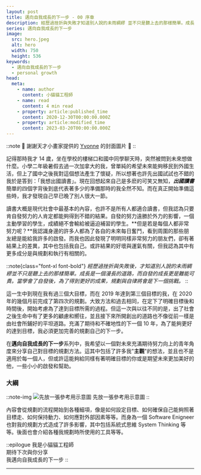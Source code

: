 ```yaml
---
layout: post
title: 邁向自我成長的下一步 - 00 序章
description: 經歷過挫折與失敗才知道別人說的未雨綢繆 並不只是聽上去的那樣簡單。成長是一個漫長的道路，而自發的成長更是難能可貴。當學會了自發後，為了達到更好的成果，規劃與自律將會是下一個挑戰。
series: 邁向自我成長的下一步
image:
  src: hero.jpeg
  alt: hero
  width: 750
  height: 536
keywords:
  - 邁向自我成長的下一步
  - personal growth
head:
  meta:
    - name: author
      content: 小貓貓工程師
    - name: read
      content: 4 min read
    - property: article:published_time
      content: 2020-12-30T00:00:00.000Z
    - property: article:modified_time
      content: 2023-03-20T00:00:00.000Z
---
```


::note
🙌 謝謝天才小畫家提供的 [Yvonne](https://instagram.com/yvo0503kr?igshid=p9lwrcxrjtgo&ref=blog.ewocker.com) 的封面圖片 🙌
::

記得那時我才 14 歲，坐在學校的樓梯口和國中同學聊天時，突然被問到未來想做什麼。小學二年級暑假去過一次加拿大的我，曾單純的希望未來能夠移民到外國生活，但上了國中之後我對這個想法產生了懷疑，所以想著也許先出國試試也不錯的我於是答到：「我想出國讀書」。現在回想起來自己是多麽的可笑又無知，_**出國讀書**_ 簡單的四個字背後到底代表著多少的準備那時的我全然不知。而在真正開始準備這些時，我才發現自己早已晚了別人很大一節。

讀書大概是現代社會中最基本的內容，也許不是所有人都適合讀書，但我認為只要肯自發努力的人肯定都能夠得到不錯的結果。自發的努力遠勝於外力的影響，一個主動學習的學生，成績絕不會輸給被逼迫補習的學生。**但是若是每個人都非常努力呢？**我認識身邊的許多人都為了各自的未來每日奮鬥，看到周圍的那些朋友總是能給我許多的啟發。而我也因此發現了明明同樣非常努力的朋友們，卻有著結果上的差異，其中也包括我自己。或許結果的好壞與運氣有關，但我認為其中有更多成分是與規劃和執行有相關的。

::note{class="font-xl font-bold"}
_經歷過挫折與失敗後，才知道別人說的未雨綢繆並不只是聽上去的那樣簡單。成長是一個漫長的道路，而自發的成長更是難能可貴。當學會了自發後，為了得到更好的成果，規劃與自律將會是下一個挑戰。_
::

這一生中到現在我有過三個大目標，而在 2019 年達到第三個目標的我，在 2020 年的幾個月前完成了第四次的規劃。大致方法和過去相同，在定下了明確目標後和時間後，開始考慮為了達到目標所需的過程。但這一次與以往不同的是，出了社會之後生命中有了更多的顧慮和嚮往，並且接下來所開創出的道路也不像從前一樣是由社會所鋪好的平坦道路。充滿了期待和不確地性的下一個 10 年，為了能夠更好的達到目標，我必須更加完善的規劃自己的下一步。

在**邁向自我成長的下一步**系列中，我希望以一個對未來充滿期待努力向上的青年角度來分享自己對目標的規劃方法。這其中包括了許多我"**主觀**"的想法，並且也不是適用於每一個人，但或許這能夠給同樣有著明確目標的你或是期望未來更加美好的他，一些小小的啟發和幫助。

### 大綱

::note-img
![先放一張參考用示意圖](flow.png)
先放一張參考用示意圖
::

內容會從規劃的流程開始到各種細項，像是如何設定目標、如何確保自己能夠照著目標走、如何保持動力、如何應對外部因素等等。而身為一個 Software Enigneer 也對我的規劃方式造成了許多影響，其中包括系統式思維 System Thinking 等等。後面也會介紹各種我規劃時所使用的工具等等。

::epilogue
我是小貓貓工程師<br />
期待下次與你分享<br />
我邁向自我成長的下一步
::

---
